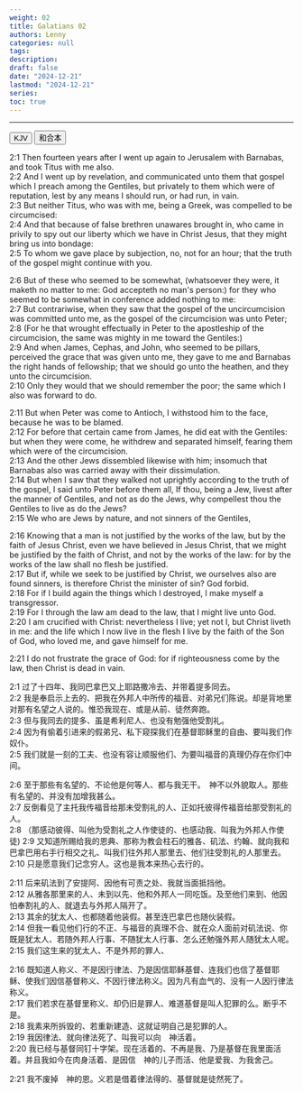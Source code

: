 ```yaml
---
weight: 02
title: Galatians 02
authors: Lenny
categories: null
tags: 
description: 
draft: false
date: "2024-12-21"
lastmod: "2024-12-21"
series:
toc: true
---
```



<!--more-->
---

<!-- Tab links -->
<div class="tab">
  <button class="tablinks active" onclick="tablabel(event, 'english')">KJV</button>
  <button class="tablinks" onclick="tablabel(event, 'chinese')">和合本</button>
  
</div>

<!-- Tab content -->
<div id="english" class="tabcontent" style="display:block">

2:1 Then fourteen years after I went up again to Jerusalem with Barnabas, and took Titus with me also.  
2:2 And I went up by revelation, and communicated unto them that gospel which I preach among the Gentiles, but privately to them which were of reputation, lest by any means I should run, or had run, in vain.  
2:3 But neither Titus, who was with me, being a Greek, was compelled to be circumcised:  
2:4 And that because of false brethren unawares brought in, who came in privily to spy out our liberty which we have in Christ Jesus, that they might bring us into bondage:  
2:5 To whom we gave place by subjection, no, not for an hour; that the truth of the gospel might continue with you.  

2:6 But of these who seemed to be somewhat, (whatsoever they were, it maketh no matter to me: God accepteth no man's person:) for they who seemed to be somewhat in conference added nothing to me:  
2:7 But contrariwise, when they saw that the gospel of the uncircumcision was committed unto me, as the gospel of the circumcision was unto Peter;
2:8 (For he that wrought effectually in Peter to the apostleship of the circumcision, the same was mighty in me toward the Gentiles:)  
2:9 And when James, Cephas, and John, who seemed to be pillars, perceived the grace that was given unto me, they gave to me and Barnabas the right hands of fellowship; that we should go unto the heathen, and they unto the circumcision.  
2:10 Only they would that we should remember the poor; the same which I also was forward to do.  

2:11 But when Peter was come to Antioch, I withstood him to the face, because he was to be blamed.  
2:12 For before that certain came from James, he did eat with the Gentiles: but when they were come, he withdrew and separated himself, fearing them which were of the circumcision.  
2:13 And the other Jews dissembled likewise with him; insomuch that Barnabas also was carried away with their dissimulation.  
2:14 But when I saw that they walked not uprightly according to the truth of the gospel, I said unto Peter before them all, If thou, being a Jew, livest after the manner of Gentiles, and not as do the Jews, why compellest thou the Gentiles to live as do the Jews?  
2:15 We who are Jews by nature, and not sinners of the Gentiles,  

2:16 Knowing that a man is not justified by the works of the law, but by the faith of Jesus Christ, even we have believed in Jesus Christ, that we might be justified by the faith of Christ, and not by the works of the law: for by the works of the law shall no flesh be justified.  
2:17 But if, while we seek to be justified by Christ, we ourselves also are found sinners, is therefore Christ the minister of sin? God forbid.  
2:18 For if I build again the things which I destroyed, I make myself a transgressor.  
2:19 For I through the law am dead to the law, that I might live unto God.  
2:20 I am crucified with Christ: nevertheless I live; yet not I, but Christ liveth in me: and the life which I now live in the flesh I live by the faith of the Son of God, who loved me, and gave himself for me.  

2:21 I do not frustrate the grace of God: for if righteousness come by the law, then Christ is dead in vain.  
</div>

<div id="chinese" class="tabcontent">

2:1 过了十四年、我同巴拿巴又上耶路撒冷去、并带着提多同去。  
2:2 我是奉启示上去的、把我在外邦人中所传的福音、对弟兄们陈说。却是背地里对那有名望之人说的。惟恐我现在、或是从前、徒然奔跑。  
2:3 但与我同去的提多、虽是希利尼人、也没有勉强他受割礼。  
2:4 因为有偷着引进来的假弟兄、私下窥探我们在基督耶稣里的自由、要叫我们作奴仆。  
2:5 我们就是一刻的工夫、也没有容让顺服他们、为要叫福音的真理仍存在你们中间。  

2:6 至于那些有名望的、不论他是何等人、都与我无干。　神不以外貌取人。那些有名望的、并没有加增我甚么。  
2:7 反倒看见了主托我传福音给那未受割礼的人、正如托彼得传福音给那受割礼的人。  
2:8 （那感动彼得、叫他为受割礼之人作使徒的、也感动我、叫我为外邦人作使徒)
2:9 又知道所赐给我的恩典、那称为教会柱石的雅各、矶法、约翰、就向我和巴拿巴用右手行相交之礼、叫我们往外邦人那里去、他们往受割礼的人那里去。  
2:10 只是愿意我们记念穷人。这也是我本来热心去行的。  

2:11 后来矶法到了安提阿、因他有可责之处、我就当面抵挡他。  
2:12 从雅各那里来的人、未到以先、他和外邦人一同吃饭。及至他们来到、他因怕奉割礼的人、就退去与外邦人隔开了。  
2:13 其余的犹太人、也都随着他装假。甚至连巴拿巴也随伙装假。  
2:14 但我一看见他们行的不正、与福音的真理不合、就在众人面前对矶法说、你既是犹太人、若随外邦人行事、不随犹太人行事、怎么还勉强外邦人随犹太人呢。  
2:15 我们这生来的犹太人、不是外邦的罪人、

2:16 既知道人称义、不是因行律法、乃是因信耶稣基督、连我们也信了基督耶稣、使我们因信基督称义、不因行律法称义。因为凡有血气的、没有一人因行律法称义。  
2:17 我们若求在基督里称义、却仍旧是罪人、难道基督是叫人犯罪的么。断乎不是。  
2:18 我素来所拆毁的、若重新建造、这就证明自己是犯罪的人。  
2:19 我因律法、就向律法死了、叫我可以向　神活着。  
2:20 我已经与基督同钉十字架。现在活着的、不再是我、乃是基督在我里面活着。并且我如今在肉身活着、是因信　神的儿子而活、他是爱我、为我舍己。  

2:21 我不废掉　神的恩。义若是借着律法得的、基督就是徒然死了。  
</div>